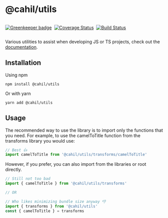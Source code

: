 # @cahil/utils

<div style='display: flex; align-items: center;'>

<a href='https://greenkeeper.io/'><img src='https://badges.greenkeeper.io/cahilfoley/utils.svg' alt='Greenkeeper badge' /></a>

<a href='https://coveralls.io/github/cahilfoley/utils?branch=master' style='margin-left: 8px'><img src='https://coveralls.io/repos/github/cahilfoley/utils/badge.svg?branch=master' alt='Coverage Status' /></a>

<a href='https://travis-ci.org/cahilfoley/utils' style='margin-left: 8px'><img src='https://travis-ci.org/cahilfoley/utils.svg?branch=master' alt='Build Status' /></a>

</div>

Various utilities to assist when developing JS or TS projects, check out the [documentation](https://cahilfoley.github.io/utils/).

## Installation

Using npm

```
npm install @cahil/utils
```

Or with yarn

```
yarn add @cahil/utils
```

## Usage

The recommended way to use the library is to import only the functions that you need. For example, to use the camelToTitle function from the transforms library you would use:

```js
// Best 👍
import camelToTitle from '@cahil/utils/transforms/camelToTitle'
```

However, if you prefer, you can also import from the libraries or root directly.

```js
// Still not too bad
import { camelToTitle } from '@cahil/utils/transforms'

// OR

// Who likes minimizing bundle size anyway 👎
import { transforms } from '@cahil/utils'
const { camelToTitle } = transforms
```

